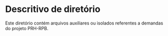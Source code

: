 # Descritivo de diretório

Este diretório contém arquivos auxiliares ou isolados referentes a demandas do projeto PRH-RPB.